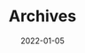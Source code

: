 ---
title: "Archives"
date: 2022-01-05
layout: "archives"
slug: "archives"
menu:
    main:
        weight: 2
        params: 
            icon: archives
---